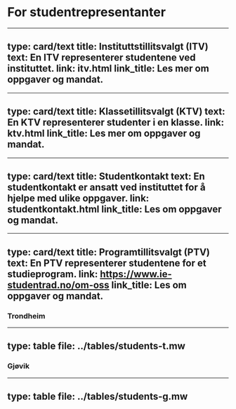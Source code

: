 # For studentrepresentanter



---
type: card/text
title: Instituttstillitsvalgt (ITV)
text: En ITV representerer studentene ved instituttet.
link: itv.html
link_title: Les mer om oppgaver og mandat.
---

---
type: card/text
title: Klassetillitsvalgt (KTV)
text: En KTV representerer studenter i en klasse.
link: ktv.html
link_title: Les mer om oppgaver og mandat.
---

---
type: card/text
title: Studentkontakt
text: En studentkontakt er ansatt ved instituttet for å hjelpe med ulike oppgaver.
link: studentkontakt.html
link_title: Les om oppgaver og mandat.
---

---
type: card/text
title: Programtillitsvalgt (PTV)
text: En PTV representerer studentene for et studieprogram.
link: https://www.ie-studentrad.no/om-oss
link_title: Les om oppgaver og mandat.
---




### Trondheim

---
type: table
file: ../tables/students-t.mw
---


### Gjøvik

---
type: table
file: ../tables/students-g.mw
---